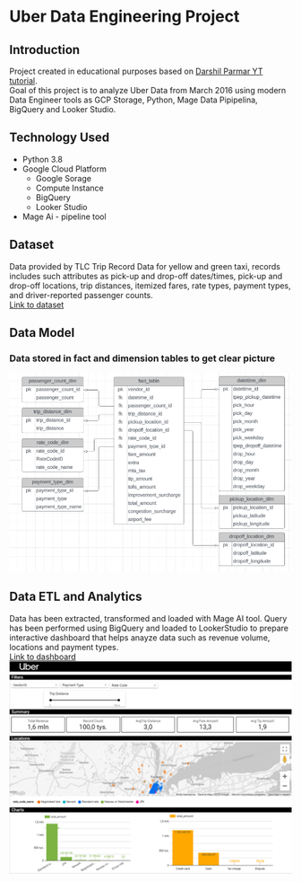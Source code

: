 # Uber Data Engineering Project

## Introduction
Project created in educational purposes based on [Darshil Parmar YT tutorial](https://www.youtube.com/watch?v=WpQECq5Hx9g).<br>
Goal of this project is to analyze Uber Data from March 2016 using modern Data Engineer tools as GCP Storage, Python, Mage Data Pipipelina, BigQuery and Looker Studio.

## Technology Used
* Python 3.8
* Google Cloud Platform
  * Google Sorage
  * Compute Instance
  * BigQuery
  * Looker Studio
 * Mage Ai - pipeline tool
 
## Dataset
Data provided by TLC Trip Record Data for yellow and green taxi, records includes such attributes as pick-up and drop-off dates/times, pick-up and drop-off locations, trip distances, itemized fares, rate types, payment types, and driver-reported passenger counts. <br>
[Link to dataset](https://github.com/amatacz/uber-data-engineering/blob/main/uber_data.csv)

## Data Model
### Data stored in fact and dimension tables to get clear picture
<img src="https://github.com/amatacz/uber-data-engineering/blob/main/uber_data_model.png" style="max-width: 100%;"/>

## Data ETL and Analytics
Data has been extracted, transformed and loaded with Mage AI tool.
Query has been performed using BigQuery and loaded to LookerStudio to prepare interactive dashboard that helps anayze data such as revenue volume, locations and payment types.<br>
[Link to dashboard](https://lookerstudio.google.com/s/nPvVs8gSnMg)
<img src="https://github.com/amatacz/uber-data-engineering/blob/main/uber_dashboard.png" style="max-width: 100%;"/>

